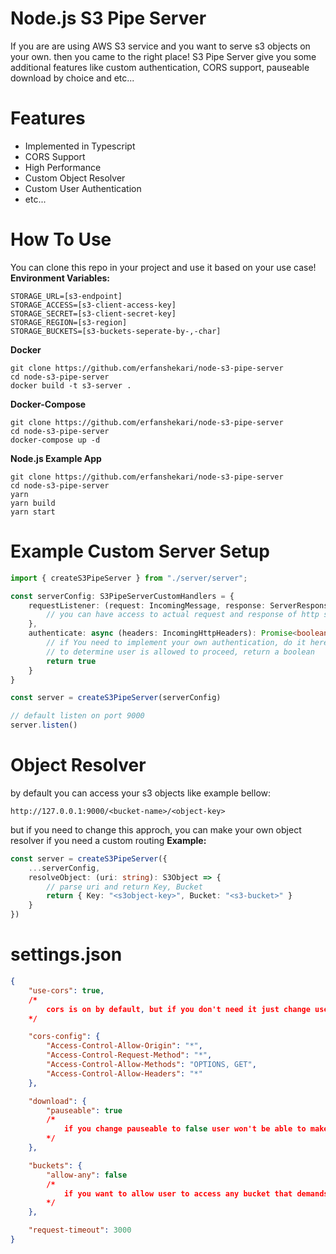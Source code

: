 # Node.js S3 Pipe Server

  

If you are are using AWS S3 service and you want to serve s3 objects on your own. then you came to the right place! S3 Pipe Server give you some additional features like custom authentication, CORS support, pauseable download by choice and etc...

# Features

 - Implemented in Typescript
 - CORS Support
 - High Performance
 - Custom Object Resolver
 - Custom User Authentication
 - etc...
 
# How To Use
You can clone this repo in your project and use it based on your use case!
**Environment Variables:**

    STORAGE_URL=[s3-endpoint]
    STORAGE_ACCESS=[s3-client-access-key]
    STORAGE_SECRET=[s3-client-secret-key]
    STORAGE_REGION=[s3-region]
    STORAGE_BUCKETS=[s3-buckets-seperate-by-,-char]

**Docker**
````shell
git clone https://github.com/erfanshekari/node-s3-pipe-server
cd node-s3-pipe-server
docker build -t s3-server .
````

**Docker-Compose**

````shell
git clone https://github.com/erfanshekari/node-s3-pipe-server
cd node-s3-pipe-server
docker-compose up -d
````

**Node.js Example App**
````shell
git clone https://github.com/erfanshekari/node-s3-pipe-server
cd node-s3-pipe-server
yarn
yarn build
yarn start
````

# Example Custom Server Setup
````typescript
import { createS3PipeServer } from "./server/server";

const serverConfig: S3PipeServerCustomHandlers = {
    requestListener: (request: IncomingMessage, response: ServerResponse) => {
        // you can have access to actual request and response of http server
    },
    authenticate: async (headers: IncomingHttpHeaders): Promise<boolean> => {
        // if You need to implement your own authentication, do it here 
        // to determine user is allowed to proceed, return a boolean
        return true
    }
}

const server = createS3PipeServer(serverConfig)

// default listen on port 9000
server.listen()
````
# Object Resolver
by default you can access your s3 objects like example bellow:
~~~~
http://127.0.0.1:9000/<bucket-name>/<object-key>
~~~~

but if you need to change this approch, you can make your own object resolver if you need a custom routing
**Example:**
~~~~typescript
const server = createS3PipeServer({
    ...serverConfig,
    resolveObject: (uri: string): S3Object => {
        // parse uri and return Key, Bucket
        return { Key: "<s3object-key>", Bucket: "<s3-bucket>" }
    }
})
~~~~

# settings.json

~~~~json
{    
    "use-cors": true,
    /*
        cors is on by default, but if you don't need it just change use-cors to false
    */

    "cors-config": {
        "Access-Control-Allow-Origin": "*",
        "Access-Control-Request-Method": "*",
        "Access-Control-Allow-Methods": "OPTIONS, GET",
        "Access-Control-Allow-Headers": "*"
    },

    "download": {
        "pauseable": true
        /*
            if you change pauseable to false user won't be able to make partial request for objects
        */
    },

    "buckets": {
        "allow-any": false
        /*
            if you want to allow user to access any bucket that demands. set allow-any to true
        */
    },

    "request-timeout": 3000
}
~~~~